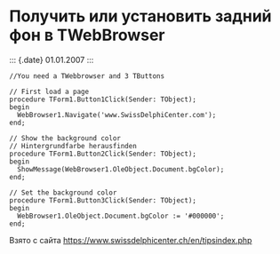 Получить или установить задний фон в TWebBrowser
================================================

::: {.date}
01.01.2007
:::

    //You need a TWebbrowser and 3 TButtons 
     
    // First load a page 
    procedure TForm1.Button1Click(Sender: TObject); 
    begin 
      WebBrowser1.Navigate('www.SwissDelphiCenter.com'); 
    end; 
     
    // Show the background color 
    // Hintergrundfarbe herausfinden 
    procedure TForm1.Button2Click(Sender: TObject); 
    begin 
      ShowMessage(WebBrowser1.OleObject.Document.bgColor); 
    end; 
     
    // Set the background color 
    procedure TForm1.Button3Click(Sender: TObject); 
    begin 
      WebBrowser1.OleObject.Document.bgColor := '#000000'; 
    end;

Взято с сайта <https://www.swissdelphicenter.ch/en/tipsindex.php>
